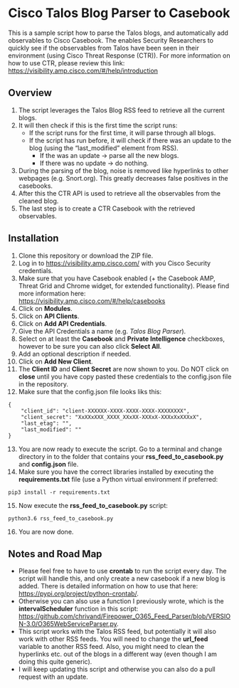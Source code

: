 # Cisco Talos Blog Parser to Casebook

This is a sample script how to parse the Talos blogs, and automatically add observables to Cisco Casebook. The enables Security Researchers to quickly see if the observables from Talos have been seen in their environment (using Cisco Threat Response (CTR)). For more information on how to use CTR, please review this link: https://visibility.amp.cisco.com/#/help/introduction

## Overview
1. The script leverages the Talos Blog RSS feed to retrieve all the current blogs.
2. It will then check if this is the first time the script runs:
   * If the script runs for the first time, it will parse through all blogs.
   * If the script has run before, it will check if there was an update to the blog (using the “last_modified” element from RSS).
     * If the was an update -> parse all the new blogs.
     * If there was no update -> do nothing.
3. During the parsing of the blog, noise is removed like hyperlinks to other webpages (e.g. Snort.org). This greatly decreases false positives in the casebooks.
4. After this the CTR API is used to retrieve all the observables from the cleaned blog.
5. The last step is to create a CTR Casebook with the retrieved observables.


## Installation
1. Clone this repository or download the ZIP file.
2. Log in to https://visibility.amp.cisco.com/ with you Cisco Security credentials.
3. Make sure that you have Casebook enabled (+ the Casebook AMP, Threat Grid and Chrome widget, for extended functionality). Please find more information here: https://visibility.amp.cisco.com/#/help/casebooks
4. Click on **Modules**.
5. Click on **API Clients**.
6. Click on **Add API Credentials**.
7. Give the API Credentials a name (e.g. *Talos Blog Parser*).
8. Select on at least the **Casebook** and **Private Intelligence** checkboxes, however to be sure you can also click **Select All**.
9. Add an optional description if needed.
10. Click on **Add New Client**.
11. The **Client ID** and **Client Secret** are now shown to you. Do NOT click on **close** until you have copy pasted these credentials to the config.json file in the repository.
12. Make sure that the config.json file looks liks this:

  ```
  {
      "client_id": "client-XXXXXX-XXXX-XXXX-XXXX-XXXXXXXX",
      "client_secret": "XxXXxXXX_XXXX_XXxXX-XXXxX-XXXxXxXXXxX",
      "last_etag": "",
      "last_modified": ""
  }
  ```
  
13.  You are now ready to execute the script. Go to a terminal and change directory in to the folder that contains your **rss_feed_to_casebook.py** and **config.json** file. 
14. Make sure you have the correct libraries installed by executing the **requirements.txt** file (use a Python virtual environment if preferred: 

  ```
  pip3 install -r requirements.txt
  ```
  
15. Now execute the **rss_feed_to_casebook.py** script:

  ```
  python3.6 rss_feed_to_casebook.py
  ```

16. You are now done. 

## Notes and Road Map
* Please feel free to have to use **crontab** to run the script every day. The script will handle this, and only create a new casebook if a new blog is added. There is detailed information on how to use that here: https://pypi.org/project/python-crontab/. 
* Otherwise you can also use a function I previously wrote, which is the **intervalScheduler** function in this script: https://github.com/chrivand/Firepower_O365_Feed_Parser/blob/VERSION-3.0/O365WebServiceParser.py. 
* This script works with the Talos RSS feed, but potentially it will also work with other RSS feeds. You will need to change the **url_feed** variable to another RSS feed. Also, you might need to clean the hyperlinks etc. out of the blogs in a different way (even though I am doing this quite generic).
* I will keep updating this script and otherwise you can also do a pull request with an update.
